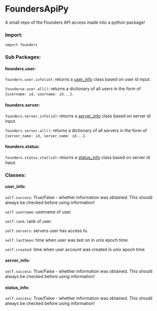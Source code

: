 # FoundersApiPy
A small repo of the Founders API access made into a python package!


### Import:

`import founders`


### Sub Packages:


#### founders.user:

`founders.user.info(id)`: returns a [user_info](https://github.com/shupik123/FoundersApiPy/blob/master/README.md#user_info) class based on user id input.

`founderse.user.all()`: returns a dictionary of all users in the form of `{username: id, username: id...}`.


#### founders.server:

`founders.server.info(id)`: returns a [server_info](https://github.com/shupik123/FoundersApiPy/blob/master/README.md#server_info) class based on server id input.

`founders.server.all()`: returns a dictionary of all servers in the form of `{server_name: id, server_name: id...}`.


#### founders.status:

`founders.status.stat(id)`: returns a [status_info](https://github.com/shupik123/FoundersApiPy/blob/master/README.md#status_info) class based on server id input.


### Classes:

#### user_info:

`self.success`: True/False - whether information was obtained. This should always be checked before using information!

`self.username`: username of user.

`self.rank`: rank of user.

`self.servers`: servers user has access to.

`self.lastSeen`: time when user was last on in unix epoch time

`self.created`: time when user account was created in unix epoch time

#### server_info:

`self.success`: True/False - whether information was obtained. This should always be checked before using information!

#### status_info:

`self.success`: True/False - whether information was obtained. This should always be checked before using information!